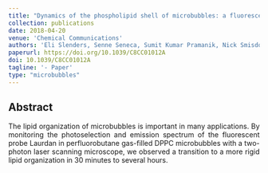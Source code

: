```yaml
---
title: "Dynamics of the phospholipid shell of microbubbles: a fluorescence photoselection and spectral phasor approach"
collection: publications
date: 2018-04-20
venue: 'Chemical Communications'
authors: 'Eli Slenders, Senne Seneca, Sumit Kumar Pramanik, Nick Smisdom, Peter Adriaensens, Anitha Ethirajan, Marcel Ameloot'
paperurl: https://doi.org/10.1039/C8CC01012A
doi: 10.1039/C8CC01012A
tagline: '- Paper'
type: "microbubbles"
---
```


<h2> Abstract </h2>
<p align= "justify">
The lipid organization of microbubbles is important in many applications. By monitoring the photoselection and emission spectrum of the fluorescent probe Laurdan in perfluorobutane gas-filled DPPC microbubbles with a two-photon laser scanning microscope, we observed a transition to a more rigid lipid organization in 30 minutes to several hours.
  
  
  
  

